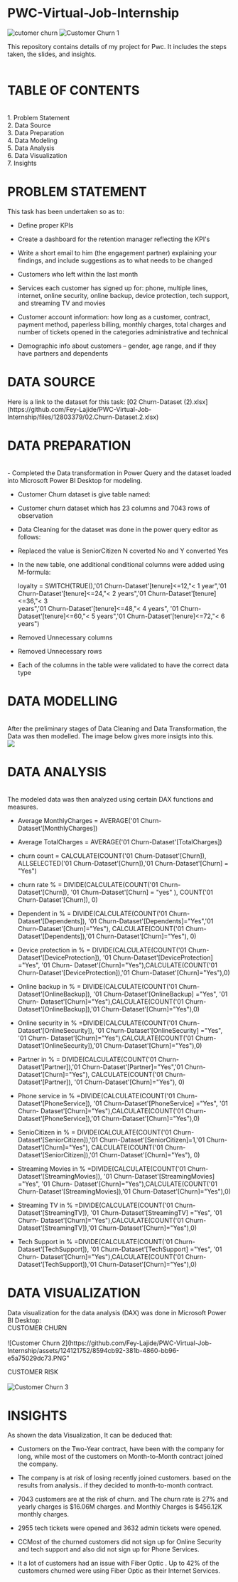 # PWC-Virtual-Job-Internship
![cutomer churn](https://github.com/Fey-Lajide/PWC-Virtual-Job-Internship/assets/124121752/3b7f8d18-815d-468d-9a94-9f4f2302d1ab)
![Customer Churn 1](https://github.com/Fey-Lajide/PWC-Virtual-Job-Internship/assets/124121752/db6651b9-ea2b-4f53-b66e-8e6643a808c9)

This repository contains details of my project for Pwc. It includes the steps taken, the slides, and insights.
<br/><br/>
<h1> TABLE OF CONTENTS </h1>
<br/>
1. Problem Statement <br/>
2. Data Source <br/>
3. Data Preparation <br/>
4. Data Modeling <br/>
5. Data Analysis <br/>
6. Data Visualization <br/>
7. Insights <br/>
<h1> PROBLEM STATEMENT </h1>
This task has been undertaken so as to: 

- Define proper KPIs

- Create a dashboard for the retention manager reflecting the KPI's
  
- Write a short email to him (the engagement partner) explaining your findings, and include suggestions as to what needs to be changed
  
- Customers who left within the last month
  
- Services each customer has signed up for: phone, multiple lines, internet, online security, online backup, device protection, tech support, and streaming TV and movies
  
- Customer account information: how long as a customer, contract, payment method, paperless billing, monthly charges, total charges and number of tickets opened in the categories administrative and technical
  
- Demographic info about customers – gender, age range, and if they have partners and dependents
  
<h1> DATA SOURCE </h1>
Here is a link to the dataset for this task: [02 Churn-Dataset (2).xlsx](https://github.com/Fey-Lajide/PWC-Virtual-Job-Internship/files/12803379/02.Churn-Dataset.2.xlsx)

<h1> DATA PREPARATION </h1>
<br/>
- Completed the Data transformation in Power Query and the dataset loaded into Microsoft Power BI Desktop for modeling.

- Customer Churn dataset is give table named:

- Customer churn dataset which has 23 columns and 7043 rows of observation
 
- Data Cleaning for the dataset was done in the power query editor as follows:

- Replaced the value is SeniorCitizen N coverted No and Y converted Yes
  
- In the new table, one additional conditional columns were added using M-formula:

  loyalty = SWITCH(TRUE(),'01 Churn-Dataset'[tenure]<=12,"< 1 year",'01 Churn-Dataset'[tenure]<=24,"< 2 years",'01 Churn-Dataset'[tenure]<=36,"< 3   
  years",'01 Churn-Dataset'[tenure]<=48,"< 4 years", '01 Churn-Dataset'[tenure]<=60,"< 5 years",'01 Churn-Dataset'[tenure]<=72,"< 6 years")

- Removed Unnecessary columns

- Removed Unnecessary rows

- Each of the columns in the table were validated to have the correct data type

<H1>DATA MODELLING</H1>
<br/>
After the preliminary stages of Data Cleaning and Data Transformation, the Data was then modelled. The image below gives more insigts into this.
<br/>
<img src = "https://github.com/Fey-Lajide/PWC-Virtual-Job-Internship/assets/124121752/694bca4b-2b16-44ee-96a3-739900a7746f.png">
<br/>
<h1>DATA ANALYSIS</h1>
<br/>
The modeled data was then analyzed using certain DAX functions and measures. 

- Average MonthlyCharges = AVERAGE('01 Churn-Dataset'[MonthlyCharges])

- Average TotalCharges = AVERAGE('01 Churn-Dataset'[TotalCharges])

- churn count = CALCULATE(COUNT('01 Churn-Dataset'[Churn]), ALLSELECTED('01 Churn-Dataset'[Churn]),'01 Churn-Dataset'[Churn] = "Yes")

- churn rate % = DIVIDE(CALCULATE(COUNT('01 Churn-Dataset'[Churn]), '01 Churn-Dataset'[Churn] = "yes" ), COUNT('01 Churn-Dataset'[Churn]), 0)

- Dependent in % = DIVIDE(CALCULATE(COUNT('01 Churn-Dataset'[Dependents]), '01 Churn-Dataset'[Dependents]="Yes",'01 Churn-Dataset'[Churn]="Yes"), 
  CALCULATE(COUNT('01 Churn-Dataset'[Dependents]),'01 Churn-Dataset'[Churn]="Yes"), 0)

- Device protection in % = DIVIDE(CALCULATE(COUNT('01 Churn-Dataset'[DeviceProtection]), '01 Churn-Dataset'[DeviceProtection] ="Yes", '01 Churn- 
  Dataset'[Churn]="Yes"),CALCULATE(COUNT('01 Churn-Dataset'[DeviceProtection]),'01 Churn-Dataset'[Churn]="Yes"),0)

- Online backup in % = DIVIDE(CALCULATE(COUNT('01 Churn-Dataset'[OnlineBackup]), '01 Churn-Dataset'[OnlineBackup] ="Yes", '01 Churn- 
  Dataset'[Churn]="Yes"),CALCULATE(COUNT('01 Churn-Dataset'[OnlineBackup]),'01 Churn-Dataset'[Churn]="Yes"),0)

- Online security in % =DIVIDE(CALCULATE(COUNT('01 Churn-Dataset'[OnlineSecurity]), '01 Churn-Dataset'[OnlineSecurity] ="Yes", '01 Churn- 
  Dataset'[Churn]="Yes"),CALCULATE(COUNT('01 Churn-Dataset'[OnlineSecurity]),'01 Churn-Dataset'[Churn]="Yes"),0)

- Partner in % = DIVIDE(CALCULATE(COUNT('01 Churn-Dataset'[Partner]),'01 Churn-Dataset'[Partner]="Yes",'01 Churn-Dataset'[Churn]="Yes"), 
  CALCULATE(COUNT('01 Churn-Dataset'[Partner]), '01 Churn-Dataset'[Churn]="Yes"), 0)

- Phone service in % =DIVIDE(CALCULATE(COUNT('01 Churn-Dataset'[PhoneService]), '01 Churn-Dataset'[PhoneService] ="Yes", '01 Churn- 
  Dataset'[Churn]="Yes"),CALCULATE(COUNT('01 Churn-Dataset'[PhoneService]),'01 Churn-Dataset'[Churn]="Yes"),0)

- SenioCitizen in % = DIVIDE(CALCULATE(COUNT('01 Churn-Dataset'[SeniorCitizen]),'01 Churn-Dataset'[SeniorCitizen]=1,'01 Churn-Dataset'[Churn]="Yes"), 
  CALCULATE(COUNT('01 Churn-Dataset'[SeniorCitizen]),'01 Churn-Dataset'[Churn]="Yes"), 0)

- Streaming Movies in % =DIVIDE(CALCULATE(COUNT('01 Churn-Dataset'[StreamingMovies]), '01 Churn-Dataset'[StreamingMovies] ="Yes", '01 Churn- 
  Dataset'[Churn]="Yes"),CALCULATE(COUNT('01 Churn-Dataset'[StreamingMovies]),'01 Churn-Dataset'[Churn]="Yes"),0)

- Streaming TV in % =DIVIDE(CALCULATE(COUNT('01 Churn-Dataset'[StreamingTV]), '01 Churn-Dataset'[StreamingTV] ="Yes", '01 Churn- 
  Dataset'[Churn]="Yes"),CALCULATE(COUNT('01 Churn-Dataset'[StreamingTV]),'01 Churn-Dataset'[Churn]="Yes"),0)

- Tech Support in % =DIVIDE(CALCULATE(COUNT('01 Churn-Dataset'[TechSupport]), '01 Churn-Dataset'[TechSupport] ="Yes", '01 Churn- 
  Dataset'[Churn]="Yes"),CALCULATE(COUNT('01 Churn-Dataset'[TechSupport]),'01 Churn-Dataset'[Churn]="Yes"),0)

<h1> DATA VISUALIZATION </h1>
Data visualization for the data analysis (DAX) was done in Microsoft Power BI Desktop:
<br/>
CUSTOMER CHURN 
<br/><br/>
![Customer Churn 2](https://github.com/Fey-Lajide/PWC-Virtual-Job-Internship/assets/124121752/8594cb92-381b-4860-bb96-e5a75029dc73.PNG"


CUSTOMER RISK 
<br/><br/>
![Customer Churn 3](https://github.com/Fey-Lajide/PWC-Virtual-Job-Internship/assets/124121752/6017313a-f28d-4713-bab6-ac42c61d23b1)

<H1> INSIGHTS </H1>
As shown the data Visualization, It can be deduced that:

- Customers on the Two-Year contract, have been with the company for long, while most of the customers on Month-to-Month contract joined the company.
  
- The company is at risk of losing recently joined customers. based on the results from analysis.. if they decided to month-to-month contract.
  
- 7043 customers are at the risk of churn. and The churn rate is 27% and yearly charges is $16.06M charges. and Monthly Charges is $456.12K monthly
  charges.
  
- 2955 tech tickets were opened and 3632 admin tickets were opened.
  
- CCMost of the churned customers did not sign up for Online Security and tech support and also did not sign up for Phone Services.
  
- It a lot of customers had an issue with Fiber Optic . Up to 42% of the customers churned were using Fiber Optic as their Internet Services.
